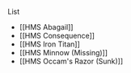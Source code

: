List
- [[HMS Abagail]]
- [[HMS Consequence]]
- [[HMS Iron Titan]]
- [[HMS Minnow (Missing)]]
- [[HMS Occam's Razor (Sunk)]]